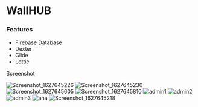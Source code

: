 

# WallHUB


### Features

* Firebase Database
* Dexter
* Glide
* Lottie


Screenshot

![Screenshot_1627645226](https://user-images.githubusercontent.com/75747633/134912184-cdae0514-b195-4316-9b8b-243986b4d4cf.png)
![Screenshot_1627645230](https://user-images.githubusercontent.com/75747633/134912187-5d59e05a-ec76-4a27-90be-d8047c28364f.png)
![Screenshot_1627645605](https://user-images.githubusercontent.com/75747633/134912194-0008f750-d330-44d7-9423-a0f014f5c78e.png)
![Screenshot_1627645810](https://user-images.githubusercontent.com/75747633/134912208-ac9a5945-1973-4dd2-84bd-80d57241733d.png)
![admin1](https://user-images.githubusercontent.com/75747633/134912220-7a1b31eb-b76b-42b1-9577-ac3243919c32.png)
![admin2](https://user-images.githubusercontent.com/75747633/134912223-12387368-7c55-49f9-a9dd-0d1c45adfdcd.png)
![admin3](https://user-images.githubusercontent.com/75747633/134912226-49875b7b-55be-49b1-8cc4-e783cc0dc38e.png)
![ana](https://user-images.githubusercontent.com/75747633/134912230-4174607f-5904-4ec4-a868-d9075c83c68c.png)
![Screenshot_1627645218](https://user-images.githubusercontent.com/75747633/134912245-5d308e43-b3ac-4223-920d-09c32b46f8b0.png)
